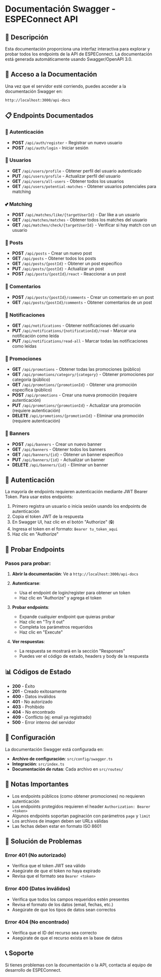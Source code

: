 # Documentación Swagger - ESPEConnect API

## 📖 Descripción

Esta documentación proporciona una interfaz interactiva para explorar y probar todos los endpoints de la API de ESPEConnect. La documentación está generada automáticamente usando Swagger/OpenAPI 3.0.

## 🚀 Acceso a la Documentación

Una vez que el servidor esté corriendo, puedes acceder a la documentación Swagger en:

```
http://localhost:3000/api-docs
```

## 📋 Endpoints Documentados

### 🔐 Autenticación
- **POST** `/api/auth/register` - Registrar un nuevo usuario
- **POST** `/api/auth/login` - Iniciar sesión

### 👥 Usuarios
- **GET** `/api/users/profile` - Obtener perfil del usuario autenticado
- **PUT** `/api/users/profile` - Actualizar perfil del usuario
- **GET** `/api/users/all-users` - Obtener todos los usuarios
- **GET** `/api/users/potential-matches` - Obtener usuarios potenciales para matching

### 💕 Matching
- **POST** `/api/matches/like/{targetUserId}` - Dar like a un usuario
- **GET** `/api/matches/matches` - Obtener todos los matches del usuario
- **GET** `/api/matches/check/{targetUserId}` - Verificar si hay match con un usuario

### 📝 Posts
- **POST** `/api/posts` - Crear un nuevo post
- **GET** `/api/posts` - Obtener todos los posts
- **GET** `/api/posts/{postId}` - Obtener un post específico
- **PUT** `/api/posts/{postId}` - Actualizar un post
- **POST** `/api/posts/{postId}/react` - Reaccionar a un post

### 💬 Comentarios
- **POST** `/api/posts/{postId}/comments` - Crear un comentario en un post
- **GET** `/api/posts/{postId}/comments` - Obtener comentarios de un post

### 🔔 Notificaciones
- **GET** `/api/notifications` - Obtener notificaciones del usuario
- **PUT** `/api/notifications/{notificationId}/read` - Marcar una notificación como leída
- **PUT** `/api/notifications/read-all` - Marcar todas las notificaciones como leídas

### 🎉 Promociones
- **GET** `/api/promotions` - Obtener todas las promociones (público)
- **GET** `/api/promotions/category/{category}` - Obtener promociones por categoría (público)
- **GET** `/api/promotions/{promotionId}` - Obtener una promoción específica (público)
- **POST** `/api/promotions` - Crear una nueva promoción (requiere autenticación)
- **PUT** `/api/promotions/{promotionId}` - Actualizar una promoción (requiere autenticación)
- **DELETE** `/api/promotions/{promotionId}` - Eliminar una promoción (requiere autenticación)

### 🎨 Banners
- **POST** `/api/banners` - Crear un nuevo banner
- **GET** `/api/banners` - Obtener todos los banners
- **GET** `/api/banners/{id}` - Obtener un banner específico
- **PUT** `/api/banners/{id}` - Actualizar un banner
- **DELETE** `/api/banners/{id}` - Eliminar un banner

## 🔑 Autenticación

La mayoría de endpoints requieren autenticación mediante JWT Bearer Token. Para usar estos endpoints:

1. Primero registra un usuario o inicia sesión usando los endpoints de autenticación
2. Copia el token JWT de la respuesta
3. En Swagger UI, haz clic en el botón "Authorize" (🔒)
4. Ingresa el token en el formato: `Bearer tu_token_aqui`
5. Haz clic en "Authorize"

## 🧪 Probar Endpoints

### Pasos para probar:

1. **Abrir la documentación**: Ve a `http://localhost:3000/api-docs`

2. **Autenticarse**: 
   - Usa el endpoint de login/register para obtener un token
   - Haz clic en "Authorize" y agrega el token

3. **Probar endpoints**:
   - Expande cualquier endpoint que quieras probar
   - Haz clic en "Try it out"
   - Completa los parámetros requeridos
   - Haz clic en "Execute"

4. **Ver respuestas**: 
   - La respuesta se mostrará en la sección "Responses"
   - Puedes ver el código de estado, headers y body de la respuesta

## 📊 Códigos de Estado

- **200** - Éxito
- **201** - Creado exitosamente
- **400** - Datos inválidos
- **401** - No autorizado
- **403** - Prohibido
- **404** - No encontrado
- **409** - Conflicto (ej: email ya registrado)
- **500** - Error interno del servidor

## 🔧 Configuración

La documentación Swagger está configurada en:
- **Archivo de configuración**: `src/config/swagger.ts`
- **Integración**: `src/index.ts`
- **Documentación de rutas**: Cada archivo en `src/routes/`

## 📝 Notas Importantes

- Los endpoints públicos (como obtener promociones) no requieren autenticación
- Los endpoints protegidos requieren el header `Authorization: Bearer <token>`
- Algunos endpoints soportan paginación con parámetros `page` y `limit`
- Los archivos de imagen deben ser URLs válidas
- Las fechas deben estar en formato ISO 8601

## 🐛 Solución de Problemas

### Error 401 (No autorizado)
- Verifica que el token JWT sea válido
- Asegúrate de que el token no haya expirado
- Revisa que el formato sea `Bearer <token>`

### Error 400 (Datos inválidos)
- Verifica que todos los campos requeridos estén presentes
- Revisa el formato de los datos (email, fechas, etc.)
- Asegúrate de que los tipos de datos sean correctos

### Error 404 (No encontrado)
- Verifica que el ID del recurso sea correcto
- Asegúrate de que el recurso exista en la base de datos

## 📞 Soporte

Si tienes problemas con la documentación o la API, contacta al equipo de desarrollo de ESPEConnect. 